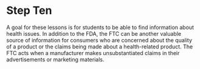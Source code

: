 # Step Ten

A goal for these lessons is for students to be able to find information about health issues. In addition to the FDA, the FTC can be another valuable source of information for consumers who are concerned about the quality of a product or the claims being made about a health-related product. The FTC acts when a manufacturer makes unsubstantiated claims in their advertisements or marketing materials. 